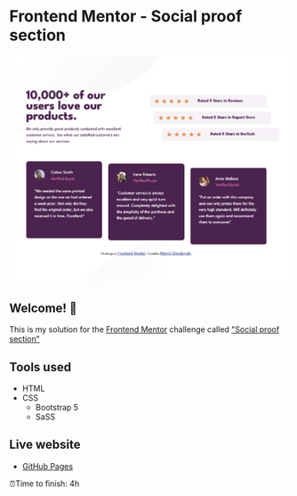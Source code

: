 # Frontend Mentor - Social proof section

![Design preview for the Social proof section coding challenge](./design/design-preview.png)

## Welcome! 👋

This is my solution for the [Frontend Mentor](https://www.frontendmentor.io) challenge called ["Social proof section"](https://www.frontendmentor.io/challenges/social-proof-section-6e0qTv_bA)

## Tools used

- HTML
- CSS
  - Bootstrap 5
  - SaSS

## Live website

- [GitHub Pages](https://mdziedzinski.github.io/social-proof-section/)



⏰Time to finish: 4h
